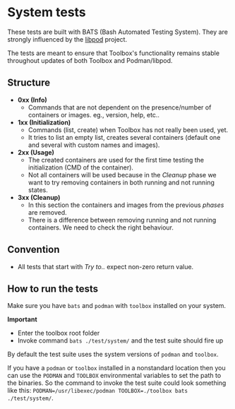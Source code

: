 # System tests

These tests are built with BATS (Bash Automated Testing System). They are
strongly influenced by the [libpod](https://github.com/containers/libpod)
project.

The tests are meant to ensure that Toolbox's functionality remains stable
throughout updates of both Toolbox and Podman/libpod.

## Structure

- **0xx (Info)**
  - Commands that are not dependent on the presence/number of containers or
    images. eg., version, help, etc..
- **1xx (Initialization)**
  - Commands (list, create) when Toolbox has not really been used, yet.
  - It tries to list an empty list, creates several containers (default one
    and several with custom names and images).
- **2xx (Usage)**
  - The created containers are used for the first time testing the
    initialization (CMD of the container).
  - Not all containers will be used because in the *Cleanup* phase we want to
    try removing containers in both running and not running states.
- **3xx (Cleanup)**
  - In this section the containers and images from the previous *phases* are
    removed.
  - There is a difference between removing running and not running containers.
    We need to check the right behaviour.

## Convention

- All tests that start with *Try to..* expect non-zero return value.

## How to run the tests

Make sure you have `bats` and `podman` with `toolbox` installed on your system.

**Important**
- Enter the toolbox root folder
- Invoke command `bats ./test/system/` and the test suite should fire up

By default the test suite uses the system versions of `podman` and `toolbox`.

If you have a `podman` or `toolbox` installed in a nonstandard location then
you can use the `PODMAN` and `TOOLBOX` environmental variables to set the path
to the binaries. So the command to invoke the test suite could look something
like this: `PODMAN=/usr/libexec/podman TOOLBOX=./toolbox bats ./test/system/`.
